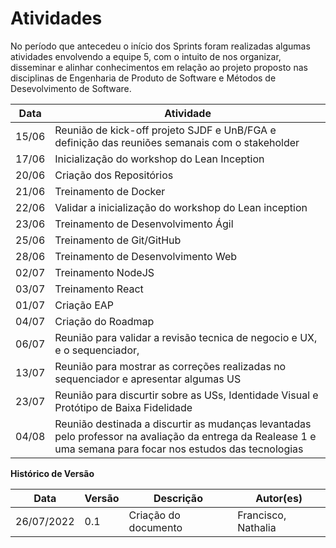 # Atividades

No período que antecedeu o início dos Sprints foram realizadas algumas atividades envolvendo a equipe 5, com o intuito de nos organizar, disseminar e alinhar conhecimentos em relação ao projeto proposto nas disciplinas de Engenharia de Produto de Software e Métodos de Desevolvimento de Software.

| Data  | Atividade                                                                                                                                                     |
| ----- | ------------------------------------------------------------------------------------------------------------------------------------------------------------- |
| 15/06 | Reunião de kick-off projeto SJDF e UnB/FGA e definição das reuniões semanais com o stakeholder                                                                |
| 17/06 | Inicialização do workshop do Lean Inception                                                                                                                   |
| 20/06 | Criação dos Repositórios                                                                                                                                      |
| 21/06 | Treinamento de Docker                                                                                                                                         |
| 22/06 | Validar a inicialização do workshop do Lean inception                                                                                                         |
| 23/06 | Treinamento de Desenvolvimento Ágil                                                                                                                           |
| 25/06 | Treinamento de Git/GitHub                                                                                                                                     |
| 28/06 | Treinamento de Desenvolvimento Web                                                                                                                            |
| 02/07 | Treinamento NodeJS                                                                                                                                            |
| 03/07 | Treinamento React                                                                                                                                             |
| 01/07 | Criação EAP                                                                                                                                                   |
| 04/07 | Criação do Roadmap                                                                                                                                            |
| 06/07 | Reunião para validar a revisão tecnica de negocio e UX, e o sequenciador,                                                                                     |
| 13/07 | Reunião para mostrar as correções realizadas no sequenciador e apresentar algumas US                                                                          |
| 23/07 | Reunião para discurtir sobre as USs, Identidade Visual e Protótipo de Baixa Fidelidade                                                                        |
| 04/08 | Reunião destinada a discurtir as mudanças levantadas pelo professor na avaliação da entrega da Realease 1 e uma semana para focar nos estudos das tecnologias |

**Histórico de Versão**

| Data       | Versão | Descrição            | Autor(es)           |
| ---------- | ------ | -------------------- | ------------------- |
| 26/07/2022 | 0.1    | Criação do documento | Francisco, Nathalia |
